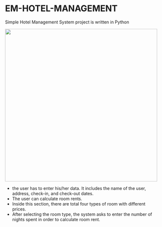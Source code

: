 # EM-HOTEL-MANAGEMENT
Simple Hotel Management System project is written in Python


<img src ="EMhotel.jpg" width=500><br>

- the user has to enter his/her data. It includes the name of the user, address, check-in, and check-out dates. 
- The user can calculate room rents. 
- Inside this section, there are total four types of room with different prices. 
- After selecting the room type, the system asks to enter the number of nights spent in order to calculate room rent. 


